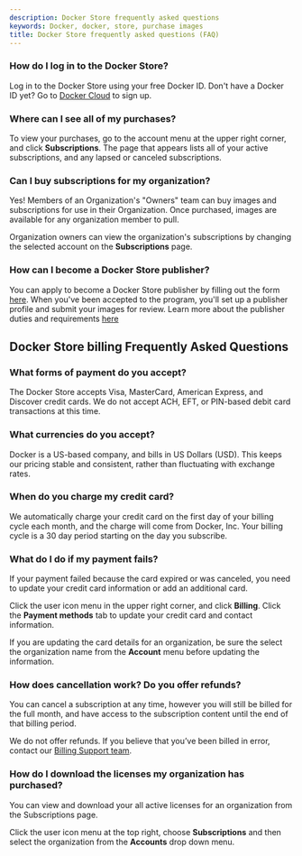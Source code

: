 ```yaml
---
description: Docker Store frequently asked questions
keywords: Docker, docker, store, purchase images
title: Docker Store frequently asked questions (FAQ)
---
```


### How do I log in to the Docker Store?

Log in to the Docker Store using your free Docker ID. Don't have a Docker ID yet? Go to [Docker Cloud](https://cloud.docker.com/) to sign up.

### Where can I see all of my purchases?

To view your purchases, go to the account menu at the upper right corner, and
click **Subscriptions**. The page that appears lists all of your active
subscriptions, and any lapsed or canceled subscriptions.

### Can I buy subscriptions for my organization?

Yes! Members of an Organization's "Owners" team can buy images and subscriptions
for use in their Organization. Once purchased, images are available for any
organization member to pull.

Organization owners can view the organization's subscriptions by changing the
selected account on the **Subscriptions** page.

### How can I become a Docker Store publisher?

You can apply to become a Docker Store publisher by filling out
the form [here](https://store.docker.com/publisher/signup). When you've been
accepted to the program, you'll set up a publisher profile and submit your
images for review. Learn more about the publisher duties and requirements
[here](https://success.docker.com/Store)

## Docker Store billing Frequently Asked Questions

### What forms of payment do you accept?

The Docker Store accepts Visa, MasterCard, American Express, and Discover credit
cards. We do not accept ACH, EFT, or PIN-based debit card transactions at this
time.

### What currencies do you accept?

Docker is a US-based company, and bills in US Dollars (USD). This keeps our
pricing stable and consistent, rather than fluctuating with exchange rates.

### When do you charge my credit card?

We automatically charge your credit card on the first day of your billing cycle
each month, and the charge will come from Docker, Inc. Your billing cycle is a
30 day period starting on the day you subscribe.

### What do I do if my payment fails?

If your payment failed because the card expired or was canceled, you need to
update your credit card information or add an additional card.

Click the user icon menu in the upper right corner, and click
**Billing**. Click the **Payment methods** tab to update your credit card and
contact information.

If you are updating the card details for an organization, be sure the select the
organization name from the **Account** menu before updating the information.

### How does cancellation work? Do you offer refunds?

You can cancel a subscription at any time, however you will still be billed
for the full month, and have access to the subscription content until the end of
that billing period.

We do not offer refunds. If you believe that you’ve been billed in error,
contact our [Billing Support team](mailto:billing@docker.com).

### How do I download the licenses my organization has purchased?

You can view and download your all active licenses for an organization from the
Subscriptions page.

Click the user icon menu at the top right, choose **Subscriptions** and then
select the organization from the **Accounts** drop down menu.
